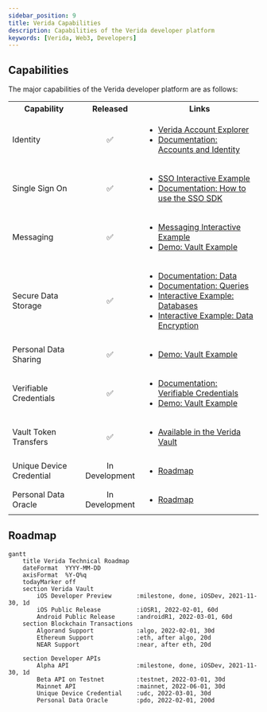 ```yaml
---
sidebar_position: 9
title: Verida Capabilities
description: Capabilities of the Verida developer platform
keywords: [Verida, Web3, Developers]
---
```


## Capabilities 

The major capabilities of the Verida developer platform are as follows:

<table>
<tr><th>Capability</th><th>Released</th><th>Links</th></tr>
<tr>
    <td align="left">Identity</td>
    <td align="center">✅ </td>
    <td align="left">
        <ul>
            <li><a href="https://accounts.verida.io">Verida Account Explorer</a></li>
            <li><a href="/docs/concepts/accounts-and-identity">Documentation: Accounts and Identity</a></li>
        </ul>
    </td>
</tr>

<tr>
    <td align="left">Single Sign On</td>
    <td align="center">✅ </td>
    <td align="left">
        <ul>
            <li><a href="/docs/tutorial/SSO">SSO Interactive Example</a></li>
            <li><a href="/docs/single-sign-on-sdk">Documentation: How to use the SSO SDK</a></li>
        </ul>
    </td>
</tr>

<tr>
    <td align="left">Messaging</td>
    <td align="center">✅ </td>
    <td align="left">
        <ul>
            <li><a href="/docs/tutorial/messaging">Messaging Interactive Example</a></li>
            <li><a href="https://vault-examples.demos.verida.io/">Demo: Vault Example</a></li>
        </ul>
    </td>
</tr>

<tr>
    <td align="left">Secure Data Storage</td>
    <td align="center">✅ </td>
    <td align="left">
        <ul>
            <li><a href="/docs/client-sdk/data">Documentation: Data</a></li>
            <li><a href="/docs/client-sdk/data">Documentation: Queries</a></li>
            <li><a href="/docs/tutorial/databases">Interactive Example: Databases</a></li>
            <li><a href="/docs/tutorial/encyption">Interactive Example: Data Encryption</a></li>
        </ul>
    </td>
</tr>

<tr>
    <td align="left">Personal Data Sharing</td>
    <td align="center">✅ </td>
    <td align="left">
        <ul>
            <li><a href="https://vault-examples.demos.verida.io/">Demo: Vault Example</a></li>
        </ul>
    </td>
</tr>

<tr>
    <td align="left">Verifiable Credentials</td>
    <td align="center">✅ </td>
    <td align="left">
        <ul>
            <li><a href="/docs/concepts/verifiable-credentials">Documentation: Verifiable Credentials</a></li>
            <li><a href="https://vault-examples.demos.verida.io/">Demo: Vault Example</a></li>
        </ul>
    </td>
</tr>

<tr>
    <td align="left">Vault Token Transfers</td>
    <td align="center">✅ </td>
    <td align="left">
        <ul>
            <li><a href="https://vault.verida.io">Available in the Verida Vault</a></li>
        </ul>
    </td>
</tr>

<tr>
    <td align="left">Unique Device Credential</td>
    <td align="center">In Development</td>
    <td align="left">
        <ul>
            <li><a href="#roadmap">Roadmap</a></li>
        </ul>
    </td>
</tr>

<tr>
    <td align="left">Personal Data Oracle</td>
    <td align="center">In Development</td>
    <td align="left">
        <ul>
            <li><a href="#roadmap">Roadmap</a></li>
        </ul>
    </td>
</tr>

</table>


## Roadmap

```mermaid
gantt
    title Verida Technical Roadmap
    dateFormat  YYYY-MM-DD
    axisFormat  %Y-Q%q
    todayMarker off
    section Verida Vault
        iOS Developer Preview       :milestone, done, iOSDev, 2021-11-30, 1d
        iOS Public Release          :iOSR1, 2022-02-01, 60d
        Android Public Release      :androidR1, 2022-03-01, 60d
    section Blockchain Transactions
        Algorand Support            :algo, 2022-02-01, 30d
        Ethereum Support            :eth, after algo, 20d
        NEAR Support                :near, after eth, 20d

    section Developer APIs
        Alpha API                   :milestone, done, iOSDev, 2021-11-30, 1d
        Beta API on Testnet         :testnet, 2022-03-01, 30d
        Mainnet API                 :mainnet, 2022-06-01, 30d
        Unique Device Credential    :udc, 2022-03-01, 30d
        Personal Data Oracle        :pdo, 2022-02-01, 200d


```



